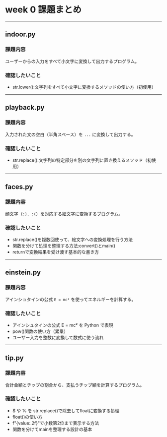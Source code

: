 # week 0 課題まとめ
---
## indoor.py
### 課題内容
ユーザーからの入力をすべて小文字に変換して出力するプログラム。
### 確認したいこと
- str.lower():文字列をすべて小文字に変換するメソッドの使い方（初使用）
---
## playback.py
### 課題内容  
入力された文の空白（半角スペース）を `...` に変換して出力する。
### 確認したいこと
- str.replace():文字列の特定部分を別の文字列に置き換えるメソッド（初使用）
---
## faces.py
### 課題内容  
顔文字（`:), :(`）を対応する絵文字に変換するプログラム。
### 確認したいこと
- str.replace()を複数回使って、絵文字への変換処理を行う方法
- 関数を分けて処理を整理する方法:convert()とmain()
- returnで変換結果を受け渡す基本的な書き方
---
## einstein.py
### 課題内容  
アインシュタインの公式 `E = mc²` を使ってエネルギーを計算する。
### 確認したいこと
- アインシュタインの公式 E = mc² を Python で表現
- pow()関数の使い方（累乗）
- ユーザー入力を整数に変換して数式に使う流れ
---
## tip.py
### 課題内容  
合計金額とチップの割合から、支払うチップ額を計算するプログラム。
### 確認したいこと
- $ や % を str.replace()で除去してfloatに変換する処理
- float()の使い方
- f"{value:.2f}"で小数第2位まで表示する方法
- 関数を分けてmainを整理する設計の基本

